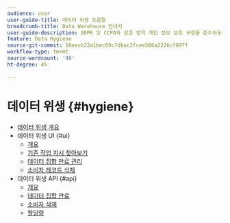 ```yaml
---
audience: user
user-guide-title: 데이터 위생 도움말
breadcrumb-title: Data Warehouse 안내서
user-guide-description: GDPR 및 CCPA와 같은 법적 개인 정보 보호 규정을 준수하도록 소비자 데이터 요청을 관리합니다.
feature: Data Hygiene
source-git-commit: 16eecb22a1bec89c7dbac2fcee566a2226cf897f
workflow-type: tm+mt
source-wordcount: '48'
ht-degree: 4%

---
```



# 데이터 위생 {#hygiene}

* [데이터 위생 개요](./home.md)
* 데이터 위생 UI {#ui}
   * [개요](./ui/overview.md)
   * [기존 작업 지시 찾아보기](./ui/browse.md)
   * [데이터 집합 만료 관리](./ui/dataset-expiration.md)
   * [소비자 레코드 삭제](./ui/delete-consumer.md)
* 데이터 위생 API {#api}
   * [개요](./api/overview.md)
   * [데이터 집합 만료](./api/dataset-expiration.md)
   * [소비자 삭제](./api/workorder.md)
   * [할당량](./api/quota.md)
